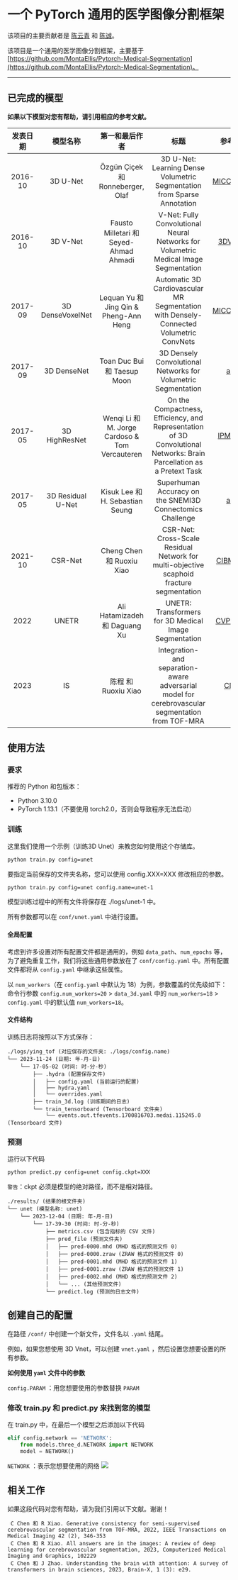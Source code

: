 # 一个 PyTorch 通用的医学图像分割框架

该项目的主要贡献者是 [陈云青](https://github.com/QingYunA) 和 [陈诚](https://scholar.google.com.hk/citations?user=UIh2arMAAAAJ)。

该项目是一个通用的医学图像分割框架，主要基于 [https://github.com/MontaEllis/Pytorch-Medical-Segmentation](https://github.com/MontaEllis/Pytorch-Medical-Segmentation)。

---

## 已完成的模型

**如果以下模型对您有帮助，请引用相应的参考文献。**

| 发表日期 |     模型名称     |                 第一和最后作者                 |                                                         标题                                                         |                                                                      参考文献                                                                      |
| :------: | :---------------: | :--------------------------------------------: | :-------------------------------------------------------------------------------------------------------------------: | :------------------------------------------------------------------------------------------------------------------------------------------------: |
| 2016-10 |     3D U-Net     |      Özgün Çiçek 和 Ronneberger, Olaf      |                        3D U-Net: Learning Dense Volumetric Segmentation from Sparse Annotation                        |                                     [MICCAI2016](https://link.springer.com/chapter/10.1007/978-3-319-46723-8_49)                                     |
| 2016-10 |     3D V-Net     |     Fausto Milletari 和 Seyed-Ahmad Ahmadi     |                 V-Net: Fully Convolutional Neural Networks for Volumetric Medical Image Segmentation                 |                                           [3DV2016](https://ieeexplore.ieee.org/abstract/document/7785132)                                           |
| 2017-09 | 3D DenseVoxelNet |     Lequan Yu 和 Jing Qin & Pheng-Ann Heng     |                Automatic 3D Cardiovascular MR Segmentation with Densely-Connected Volumetric ConvNets                |                                     [MICCAI2017](https://link.springer.com/chapter/10.1007/978-3-319-66185-8_33)                                     |
| 2017-09 |    3D DenseNet    |          Toan Duc Bui 和 Taesup Moon          |                             3D Densely Convolutional Networks for Volumetric Segmentation                             |                                                       [arxiv](https://arxiv.org/abs/1709.03199)                                                       |
| 2017-05 |   3D HighResNet   | Wenqi Li 和 M. Jorge Cardoso & Tom Vercauteren | On the Compactness, Efficiency, and Representation of 3D Convolutional Networks: Brain Parcellation as a Pretext Task |                                      [IPMI2017](https://link.springer.com/chapter/10.1007/978-3-319-59050-9_28)                                      |
| 2017-05 | 3D Residual U-Net |        Kisuk Lee 和 H. Sebastian Seung        |                               Superhuman Accuracy on the SNEMI3D Connectomics Challenge                               |                                                       [arxiv](https://arxiv.org/abs/1706.00120)                                                       |
| 2021-10 |      CSR-Net      |           Cheng Chen 和 Ruoxiu Xiao           |               CSR-Net: Cross-Scale Residual Network for multi-objective scaphoid fracture segmentation               |                                    [CIBM2021](https://www.sciencedirect.com/science/article/pii/S0010482521005709)                                    |
|   2022   |       UNETR       |         Ali Hatamizadeh 和 Daguang Xu         |                                 UNETR: Transformers for 3D Medical Image Segmentation                                 | [CVPR2022](https://openaccess.thecvf.com/content/WACV2022/html/Hatamizadeh_UNETR_Transformers_for_3D_Medical_Image_Segmentation_WACV_2022_paper.html) |
|   2023   |        IS        |              陈程 和 Ruoxiu Xiao              |           Integration- and separation-aware adversarial model for cerebrovascular segmentation from TOF-MRA           |                                    [CMPB](https://www.sciencedirect.com/science/article/abs/pii/S0169260723001414)                                    |

## 使用方法

### 要求

推荐的 Python 和包版本：

* Python 3.10.0
* PyTorch 1.13.1（不要使用 torch2.0，否则会导致程序无法启动）

### 训练

这里我们使用一个示例（训练3D Unet）来教您如何使用这个存储库。

```BASH
python train.py config=unet
```
要指定当前保存的文件夹名称，您可以使用 config.XXX=XXX 修改相应的参数。
```BASH
python train.py config=unet config.name=unet-1
```
模型训练过程中的所有文件将保存在 ./logs/unet-1 中。

所有参数都可以在 `conf/unet.yaml` 中进行设置。
#### 全局配置
考虑到许多设置对所有配置文件都是通用的，例如 `data_path`、`num_epochs` 等，为了避免重复工作，我们将这些通用参数放在了 `conf/config.yaml` 中。所有配置文件都将从 `config.yaml` 中继承这些属性。

以 `num_workers`（在 `config.yaml` 中默认为 18）为例，参数覆盖的优先级如下：
命令行参数 `config.num_workers=20` > `data_3d.yaml` 中的 `num_workers=18` > `config.yaml` 中的默认值 `num_workers=18`。

#### 文件结构
训练日志将按照以下方式保存：
```
./logs/ying_tof (对应保存的文件夹: ./logs/config.name)
└── 2023-11-24 (日期: 年-月-日)
    └── 17-05-02 (时间: 时-分-秒)
        ├── .hydra (配置保存文件)
        │   ├── config.yaml (当前运行的配置)
        │   ├── hydra.yaml
        │   └── overrides.yaml
        ├── train_3d.log (训练期间的日志)
        └── train_tensorboard (Tensorboard 文件夹)
            └── events.out.tfevents.1700816703.medai.115245.0 (Tensorboard 文件)
```
### 预测

运行以下代码

```BASH
python predict.py config=unet config.ckpt=XXX
```
`警告`：ckpt 必须是模型的绝对路径，而不是相对路径。
```
./results/ (结果的根文件夹)
└── unet (模型名称: unet)
    └── 2023-12-04 (日期: 年-月-日)
        └── 17-39-30 (时间: 时-分-秒)
            ├── metrics.csv (包含指标的 CSV 文件)
            ├── pred_file (预测文件夹)
            │   ├── pred-0000.mhd (MHD 格式的预测文件 0)
            │   ├── pred-0000.zraw (ZRAW 格式的预测文件 0)
            │   ├── pred-0001.mhd (MHD 格式的预测文件 1)
            │   ├── pred-0001.zraw (ZRAW 格式的预测文件 1)
            │   ├── pred-0002.mhd (MHD 格式的预测文件 2)
            │   └── ... (其他预测文件)
            └── predict.log (预测的日志文件)
```

## 创建自己的配置

在路径 `/conf/` 中创建一个新文件，文件名以 `.yaml` 结尾。

例如，如果您想使用 3D Vnet，可以创建 `vnet.yaml` ，然后设置您想要设置的所有参数。

**如何使用 `yaml` 文件中的参数**

`config.PARAM` ：用您想要使用的参数替换 `PARAM`

### 修改 train.py 和 predict.py 来找到您的模型

在 train.py 中，在最后一个模型之后添加以下代码

```Python
elif config.network == 'NETWORK':
    from models.three_d.NETWORK import NETWORK
    model = NETWORK()
```

`NETWORK` ：表示您想要使用的网络
![](https://s2.loli.net/2023/10/26/LEQt8p7TufXxqyb.png)

## 相关工作

如果这段代码对您有帮助，请为我们引用以下文献。谢谢！

```
 C Chen 和 R Xiao. Generative consistency for semi-supervised cerebrovascular segmentation from TOF-MRA, 2022, IEEE Transactions on Medical Imaging 42 (2), 346-353
 C Chen 和 R Xiao. All answers are in the images: A review of deep learning for cerebrovascular segmentation, 2023, Computerized Medical Imaging and Graphics, 102229
 C Chen 和 J Zhao. Understanding the brain with attention: A survey of transformers in brain sciences, 2023, Brain-X, 1 (3): e29.
```
